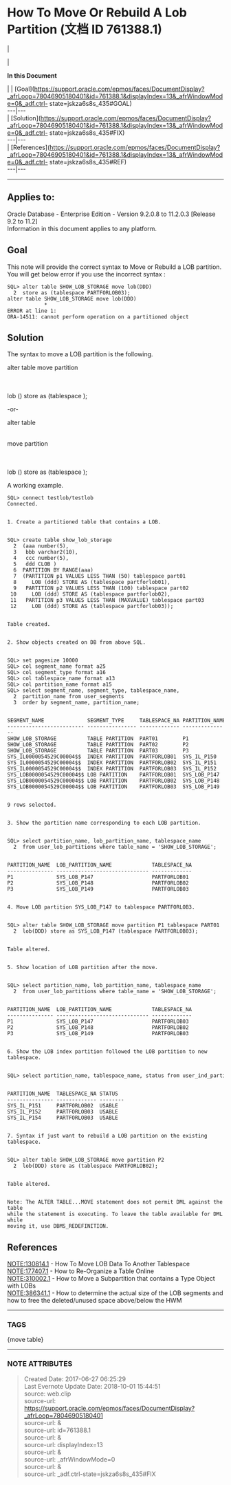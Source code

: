 # How To Move Or Rebuild A Lob Partition (文档 ID 761388.1)

  

|

|

 **In this Document**  

| |
[Goal](https://support.oracle.com/epmos/faces/DocumentDisplay?_afrLoop=78046905180401&id=761388.1&displayIndex=13&_afrWindowMode=0&_adf.ctrl-
state=jskza6s8s_435#GOAL)  
---|---  
|
[Solution](https://support.oracle.com/epmos/faces/DocumentDisplay?_afrLoop=78046905180401&id=761388.1&displayIndex=13&_afrWindowMode=0&_adf.ctrl-
state=jskza6s8s_435#FIX)  
---|---  
|
[References](https://support.oracle.com/epmos/faces/DocumentDisplay?_afrLoop=78046905180401&id=761388.1&displayIndex=13&_afrWindowMode=0&_adf.ctrl-
state=jskza6s8s_435#REF)  
---|---  
  
* * *

## Applies to:

Oracle Database - Enterprise Edition - Version 9.2.0.8 to 11.2.0.3 [Release
9.2 to 11.2]  
Information in this document applies to any platform.  
  
  

## Goal

This note will provide the correct syntax to Move or Rebuild a LOB partition.
You will get below error if you use the incorrect syntax :

    
    
    SQL> alter table SHOW_LOB_STORAGE move lob(DDD) 
      2  store as (tablespace PARTFORLOB03); 
    alter table SHOW_LOB_STORAGE move lob(DDD) 
                * 
    ERROR at line 1: 
    ORA-14511: cannot perform operation on a partitioned object

## Solution

The syntax to move a LOB partition is the following.

alter table <table name> move partition <table partition name>  
lob (<lob column name>) store as <optional lob partition name> (tablespace
<lob tablespace name>);

-or-

alter table <table name> move partition <table partition name>  
lob (<lob column name>) store as (tablespace <lob tablespace name>);

A working example.

    
    
    SQL> connect testlob/testlob 
    Connected. 
    
    
    1. Create a partitioned table that contains a LOB.
    
    
    SQL> create table show_lob_storage 
      2  (aaa number(5), 
      3   bbb varchar2(10), 
      4   ccc number(5), 
      5   ddd CLOB ) 
      6  PARTITION BY RANGE(aaa) 
      7  (PARTITION p1 VALUES LESS THAN (50) tablespace part01 
      8     LOB (ddd) STORE AS (tablespace partforlob01), 
      9   PARTITION p2 VALUES LESS THAN (100) tablespace part02 
     10     LOB (ddd) STORE AS (tablespace partforlob02), 
     11   PARTITION p3 VALUES LESS THAN (MAXVALUE) tablespace part03 
     12     LOB (ddd) STORE AS (tablespace partforlob03));
    
    
    Table created.
    
    
    2. Show objects created on DB from above SQL.
    
    
    SQL> set pagesize 10000 
    SQL> col segment_name format a25 
    SQL> col segment_type format a16 
    SQL> col tablespace_name format a13 
    SQL> col partition_name format a15 
    SQL> select segment_name, segment_type, tablespace_name, 
      2  partition_name from user_segments 
      3  order by segment_name, partition_name; 
    
    
    SEGMENT_NAME              SEGMENT_TYPE     TABLESPACE_NA PARTITION_NAME 
    ------------------------- ---------------- ------------- --------------- 
    SHOW_LOB_STORAGE          TABLE PARTITION  PART01        P1 
    SHOW_LOB_STORAGE          TABLE PARTITION  PART02        P2 
    SHOW_LOB_STORAGE          TABLE PARTITION  PART03        P3 
    SYS_IL0000054529C00004$$  INDEX PARTITION  PARTFORLOB01  SYS_IL_P150 
    SYS_IL0000054529C00004$$  INDEX PARTITION  PARTFORLOB02  SYS_IL_P151 
    SYS_IL0000054529C00004$$  INDEX PARTITION  PARTFORLOB03  SYS_IL_P152 
    SYS_LOB0000054529C00004$$ LOB PARTITION    PARTFORLOB01  SYS_LOB_P147 
    SYS_LOB0000054529C00004$$ LOB PARTITION    PARTFORLOB02  SYS_LOB_P148 
    SYS_LOB0000054529C00004$$ LOB PARTITION    PARTFORLOB03  SYS_LOB_P149
    
    
    9 rows selected. 
    
    
    3. Show the partition name corresponding to each LOB partition.
    
    
    SQL> select partition_name, lob_partition_name, tablespace_name 
      2  from user_lob_partitions where table_name = 'SHOW_LOB_STORAGE';  
    
    
    PARTITION_NAME  LOB_PARTITION_NAME             TABLESPACE_NA 
    --------------- ------------------------------ ------------- 
    P1              SYS_LOB_P147                   PARTFORLOB01 
    P2              SYS_LOB_P148                   PARTFORLOB02 
    P3              SYS_LOB_P149                   PARTFORLOB03 
    
    
    4. Move LOB partition SYS_LOB_P147 to tablespace PARTFORLOB3.
    
    
    SQL> alter table SHOW_LOB_STORAGE move partition P1 tablespace PART01 
      2  lob(DDD) store as SYS_LOB_P147 (tablespace PARTFORLOB03);   
    
    
    Table altered. 
    
    
    5. Show location of LOB partition after the move.
    
    
    SQL> select partition_name, lob_partition_name, tablespace_name 
      2  from user_lob_partitions where table_name = 'SHOW_LOB_STORAGE'; 
    
    
    PARTITION_NAME  LOB_PARTITION_NAME             TABLESPACE_NA 
    --------------- ------------------------------ ------------- 
    P1              SYS_LOB_P147                   PARTFORLOB03 
    P2              SYS_LOB_P148                   PARTFORLOB02 
    P3              SYS_LOB_P149                   PARTFORLOB03 
    
    
    6. Show the LOB index partition followed the LOB partition to new tablespace.
    
    
    SQL> select partition_name, tablespace_name, status from user_ind_partitions;  
    
    
    PARTITION_NAME  TABLESPACE_NA STATUS 
    --------------- ------------- -------- 
    SYS_IL_P151     PARTFORLOB02  USABLE 
    SYS_IL_P152     PARTFORLOB03  USABLE 
    SYS_IL_P154     PARTFORLOB03  USABLE
    
    
    7. Syntax if just want to rebuild a LOB partition on the existing tablespace.
    
    
    SQL> alter table SHOW_LOB_STORAGE move partition P2 
      2  lob(DDD) store as (tablespace PARTFORLOB02); 
    
    
    Table altered.
    
    
    Note: The ALTER TABLE...MOVE statement does not permit DML against the table
    while the statement is executing. To leave the table available for DML while
    moving it, use DBMS_REDEFINITION.
    

## References

[NOTE:130814.1](https://support.oracle.com/epmos/faces/DocumentDisplay?parent=DOCUMENT&sourceId=761388.1&id=130814.1)
\- How To Move LOB Data To Another Tablespace  
[NOTE:177407.1](https://support.oracle.com/epmos/faces/DocumentDisplay?parent=DOCUMENT&sourceId=761388.1&id=177407.1)
\- How to Re-Organize a Table Online  
[NOTE:310002.1](https://support.oracle.com/epmos/faces/DocumentDisplay?parent=DOCUMENT&sourceId=761388.1&id=310002.1)
\- How to Move a Subpartition that contains a Type Object with LOBs  
[NOTE:386341.1](https://support.oracle.com/epmos/faces/DocumentDisplay?parent=DOCUMENT&sourceId=761388.1&id=386341.1)
\- How to determine the actual size of the LOB segments and how to free the
deleted/unused space above/below the HWM  
  
  
  



---
### TAGS
{move table}

---
### NOTE ATTRIBUTES
>Created Date: 2017-06-27 06:25:29  
>Last Evernote Update Date: 2018-10-01 15:44:51  
>source: web.clip  
>source-url: https://support.oracle.com/epmos/faces/DocumentDisplay?_afrLoop=78046905180401  
>source-url: &  
>source-url: id=761388.1  
>source-url: &  
>source-url: displayIndex=13  
>source-url: &  
>source-url: _afrWindowMode=0  
>source-url: &  
>source-url: _adf.ctrl-state=jskza6s8s_435#FIX  